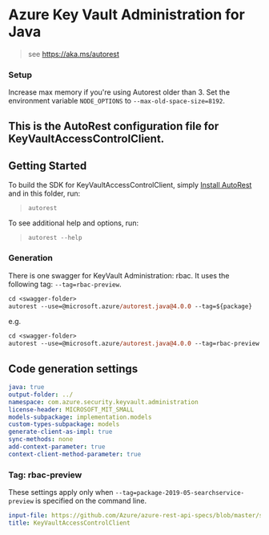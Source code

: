 # Azure Key Vault Administration for Java
> see https://aka.ms/autorest

### Setup
Increase max memory if you're using Autorest older than 3. Set the environment variable `NODE_OPTIONS` to `--max-old-space-size=8192`.

This is the AutoRest configuration file for KeyVaultAccessControlClient.
---
## Getting Started 
To build the SDK for KeyVaultAccessControlClient, simply [Install AutoRest](https://aka.ms/autorest/install) and in this folder, run:

> `autorest`

To see additional help and options, run:

> `autorest --help`

### Generation
There is one swagger for KeyVault Administration: rbac. It uses the following tag: `--tag=rbac-preview`.

```ps
cd <swagger-folder>
autorest --use=@microsoft.azure/autorest.java@4.0.0 --tag=${package} 
```

e.g.
```ps
cd <swagger-folder>
autorest --use=@microsoft.azure/autorest.java@4.0.0 --tag=rbac-preview  
```

## Code generation settings
``` yaml
java: true
output-folder: ../
namespace: com.azure.security.keyvault.administration
license-header: MICROSOFT_MIT_SMALL
models-subpackage: implementation.models
custom-types-subpackage: models
generate-client-as-impl: true
sync-methods: none
add-context-parameter: true
context-client-method-parameter: true
```

### Tag: rbac-preview
These settings apply only when `--tag=package-2019-05-searchservice-preview` is specified on the command line.

``` yaml $(tag) == 'rbac-preview'
input-file: https://github.com/Azure/azure-rest-api-specs/blob/master/specification/keyvault/data-plane/Microsoft.KeyVault/preview/7.2-preview/rbac.json
title: KeyVaultAccessControlClient
```
